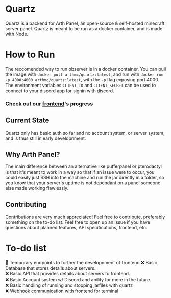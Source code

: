 # Quartz

Quartz is a backend for Arth Panel, an open-source & self-hosted minecraft server panel. Quartz is meant to be run as a docker container, and is made with Node.


# How to Run
The reccomended way to run observer is in a docker container. You can pull the image with `docker pull arthmc/quartz:latest`, and run with `docker run -p 4000:4000 arthmc/quartz:latest`, with the `-p` flag exposing port 4000. The environment variables `CLIENT_ID` and `CLIENT_SECRET` can be used to connect to your discord app for signin with discord.


### Check out our [frontend](https://github.com/arthmc/observer)'s progress  

## Current State
Quartz only has basic auth so far and no account system, or server system, and is thus still in early developnment. 


## Why Arth Panel?
The main difference between an alternative like pufferpanel or pterodactyl is that it's meant to work in a way so that if an issue were to occur, you could easily just SSH into the machine and run the jar directly in a folder, so you know that your server's uptime is not dependant on a panel someone else made working flawlessly.  


## Contributing

Contributions are very much appreciated! Feel free to contribute, preferably something on the to-do list. Feel free to open up an issue if you have questions about planned features, API specifications, frontend, etc.

# To-do list
🔨 Temporary endpoints to further the developnment of frontend
❌ Basic Database that stores details about servers.  
❌ Basic API that provides details about servers to frontend.  
❌ Basic Account system w/ Discord and ability for more in the future.  
❌ Basic handling of running and stopping jarfiles with quartz  
❌ Webhook communication with frontend for terminal  
